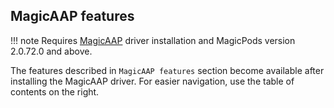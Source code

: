 ## MagicAAP features

!!! note
    Requires [MagicAAP](../fun-magicaap.md) driver installation and  MagicPods version 2.0.72.0 and above.

The features described in `MagicAAP features` section become available after installing the MagicAAP driver. For easier navigation, use the table of contents on the right.